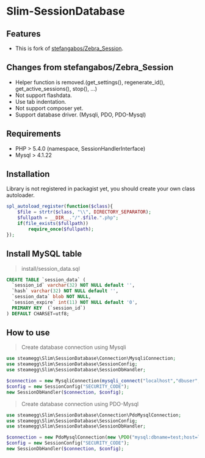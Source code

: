 # Slim-SessionDatabase

## Features

- This is fork of [stefangabos/Zebra_Session](https://github.com/stefangabos/Zebra_Session).

## Changes from stefangabos/Zebra_Session

* Helper function is removed.(get_settings(), regenerate_id(), get_active_sessions(), stop(), ...)
* Not support flashdata.
* Use tab indentation.
* Not support composer yet.
* Support database driver. (Mysqli, PDO, PDO-Mysql) 

## Requirements

* PHP > 5.4.0 (namespace, SessionHandlerInterface)
* Mysql > 4.1.22

## Installation

Library is not registered in packagist yet, you should create your own class autoloader.
```php
spl_autoload_register(function($class){
	$file = strtr($class, "\\", DIRECTORY_SEPARATOR);
	$fullpath = __DIR__."/".$file.".php";
	if(file_exists($fullpath))
		require_once($fullpath);
});
```

## Install MySQL table

> install/session_data.sql

```sql
CREATE TABLE `session_data` (
  `session_id` varchar(32) NOT NULL default '',
  `hash` varchar(32) NOT NULL default '',
  `session_data` blob NOT NULL,
  `session_expire` int(11) NOT NULL default '0',
  PRIMARY KEY  (`session_id`)
) DEFAULT CHARSET=utf8;
```

## How to use

> Create database connection using Mysqli
```php
use steamegg\Slim\SessionDatabase\Connection\MysqliConnection;
use steamegg\Slim\SessionDatabase\SessionConfig;
use steamegg\Slim\SessionDatabase\SessionDbHandler;

$connection = new MysqliConnection(mysqli_connect("localhost","dbuser","password","test"));
$config = new SessionConfig("SECURITY_CODE");
new SessionDbHandler($connection, $config);
```

> Create database connection using PDO-Mysql
```php
use steamegg\Slim\SessionDatabase\Connection\PdoMysqlConnection;
use steamegg\Slim\SessionDatabase\SessionConfig;
use steamegg\Slim\SessionDatabase\SessionDbHandler;

$connection = new PdoMysqlConnection(new \PDO("mysql:dbname=test;host=localhost", "dbuser", "password"));
$config = new SessionConfig("SECURITY_CODE");
new SessionDbHandler($connection, $config);
```